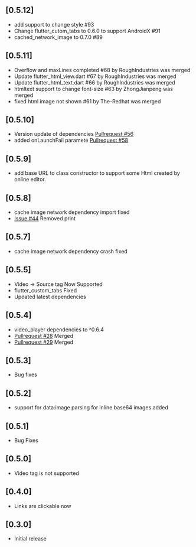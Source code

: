 ## [0.5.12]

- add support to change style #93
- Change flutter_cutom_tabs to 0.6.0 to support AndroidX #91
- cached_network_image to 0.7.0 #89

## [0.5.11]

- Overflow and maxLines completed #68 by RoughIndustries was merged
- Update flutter_html_view.dart #67 by RoughIndustries was merged
- Update flutter_html_text.dart #66 by RoughIndustries was merged
- htmltext support to change font-size #63 by ZhongJianpeng was merged
- fixed html image not shown #61 by The-Redhat was merged

## [0.5.10]

- Version update of dependencies [Pullrequest #56](https://github.com/PonnamKarthik/FlutterHtmlView/pull/56)
- added onLaunchFail paramete [Pullrequest #58](https://github.com/PonnamKarthik/FlutterHtmlView/pull/58)

## [0.5.9]

- add base URL to class constructor to support some Html created by online editor.

## [0.5.8]

- cache image network dependency import fixed
- [Issue #44](https://github.com/PonnamKarthik/FlutterHtmlView/issues/44) Removed print

## [0.5.7]

- cache image network dependency crash fixed

## [0.5.5]

- Video -> Source tag Now Supported
- flutter_custom_tabs Fixed
- Updated latest dependencies

## [0.5.4]

- video_player dependencies to ^0.6.4
- [Pullrequest #28](https://github.com/PonnamKarthik/FlutterHtmlView/pull/28) Merged
- [Pullrequest #29](https://github.com/PonnamKarthik/FlutterHtmlView/pull/29) Merged

## [0.5.3]

- Bug fixes

## [0.5.2]

- support for data:image parsing for inline base64 images added

## [0.5.1]

- Bug Fixes

## [0.5.0]

- Video tag is not supported

## [0.4.0]

- Links are clickable now

## [0.3.0]

- Initial release
